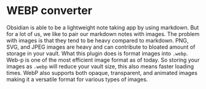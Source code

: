 # WEBP converter
Obsidian is able to be a lightweight note taking app by using markdown. But for a lot of us, we like to pair our markdown notes with images. The problem with images is that they tend to be heavy compared to markdown. PNG, SVG, and JPEG images are heavy and can contribute to bloated amount of storage in your vault. What this plugin does is format images into `.webp`. Web-p is one of the most efficient image format as of today. So storing your images as `.webp` will reduce your vault size, this also means faster loading times. WebP also supports both opaque, transparent, and animated images making it a versatile format for various types of images.
